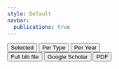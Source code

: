 ```yaml
---
style: Default
navbar:
  publications: true
---
```


<div class="btn-group btn-group-lg" role="group" aria-label="...">
  <button type="button" class="btn btn-default" id="buttonselected">Selected</button>
  <button type="button" class="btn btn-default" id="buttonpertype">Per Type</button>
  <button type="button" class="btn btn-default" id="buttonperyear">Per Year</button>
</div>

<button type="button" class="btn btn-default btn-lg pull-right" id="buttonfullbib">
  <span class="glyphicon glyphicon-list-alt" aria-hidden="true"></span> Full bib file
</button>

<button type="button" class="btn btn-default btn-lg pull-right" id="buttonscholar">
  <span class="glyphicon glyphicon-user" aria-hidden="true"></span> Google Scholar
</button>

<button type="button" class="btn btn-default btn-lg pull-right" id="buttonpdf">
  <span class="glyphicon glyphicon-list-alt" aria-hidden="true"></span> PDF
</button>

<div id="importselected"></div>
<div id="importpertype"></div>
<div id="importperyear"></div>

<script>

var pdflink;

$( document ).ready( function () {
    $( "#importselected" ).load( "{{ "selected.html" | relative_path | web_path}}" );
    $( "#importpertype" ).load( "{{ "pertype.html" | relative_path | web_path}}" );
    $( "#importperyear" ).load( "{{ "peryear.html" | relative_path | web_path}}" );

    $("#buttonselected").click(function(){
      $("#importselected").show();
      $("#importpertype").hide();
      $("#importperyear").hide();
      pdflink = "publications_selected.pdf";
    });
    $("#buttonpertype").click(function(){
      $("#importselected").hide();
      $("#importpertype").show();
      $("#importperyear").hide();
      pdflink = "publications_pertype.pdf";
    }).trigger( "click" );
    $("#buttonperyear").click(function(){
      $("#importselected").hide();
      $("#importpertype").hide();
      $("#importperyear").show();
      pdflink = "publications_peryear.pdf";
    });

    $("#buttonfullbib").click(function(){
        window.open("jgrizou.bib");
    });

    $("#buttonscholar").click(function(){
        window.open("http://scholar.google.fr/citations?user=Fej-hGQAAAAJ&hl=en");
    });

    $("#buttonpdf").click(function(){
        window.open(pdflink);
    });
});
</script>
